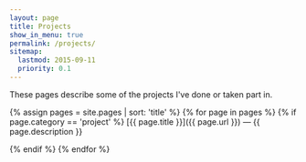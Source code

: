 ```yaml
---
layout: page
title: Projects
show_in_menu: true
permalink: /projects/
sitemap:
  lastmod: 2015-09-11
  priority: 0.1
---
```


These pages describe some of the projects I've done or taken part in.

{% assign pages = site.pages | sort: 'title' %}
{% for page in pages %} {% if page.category == 'project' %}
[{{ page.title }}]({{ page.url }}) — {{ page.description }}

{% endif %} {% endfor %}

